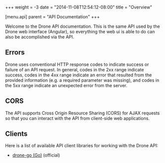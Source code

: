 +++
weight = -3
date = "2014-11-08T12:54:12-08:00"
title = "Overview"

[menu.api]
parent = "API Documentation"
+++

Welcome to the Drone API documentation. This is the same API used by the Drone web interface (Angular),
so everything the web ui is able to do can also be accomplished via the API.

## Errors

Drone uses conventional HTTP response codes to indicate success or failure of an API request.
In general, codes in the 2xx range indicate success, codes in the 4xx range indicate an error
that resulted from the provided information (e.g. a required parameter was missing),
and codes in the 5xx range indicate an unexpected error from the server.

## CORS

The API supports Cross Origin Resource Sharing (CORS) for AJAX requests so that you can
interact with the API from client-side web applications.

## Clients

Here is a list of available API client libraries for working with the Drone API: 

* [drone-go (Go)](https://github.com/drone/drone-go/tree/master) (official)
